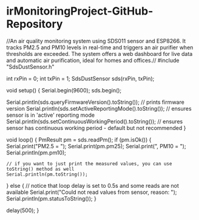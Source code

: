 # irMonitoringProject-GitHub-Repository
//An air quality monitoring system using SDS011 sensor and ESP8266. It tracks PM2.5 and PM10 levels in real-time and triggers an air purifier when thresholds are exceeded. The system offers a web dashboard for live data and automatic air purification, ideal for homes and offices.//
#include "SdsDustSensor.h"
 
int rxPin = 0;
int txPin = 1;
SdsDustSensor sds(rxPin, txPin);
 
void setup() {
  Serial.begin(9600);
  sds.begin();
 
  Serial.println(sds.queryFirmwareVersion().toString()); // prints firmware version
  Serial.println(sds.setActiveReportingMode().toString()); // ensures sensor is in 'active' reporting mode
  Serial.println(sds.setContinuousWorkingPeriod().toString()); // ensures sensor has continuous working period - default but not recommended
}
 
void loop() {
  PmResult pm = sds.readPm();
  if (pm.isOk()) {
    Serial.print("PM2.5 = ");
    Serial.print(pm.pm25);
    Serial.print(", PM10 = ");
    Serial.println(pm.pm10);
 
    // if you want to just print the measured values, you can use toString() method as well
    Serial.println(pm.toString());
  } else {
    // notice that loop delay is set to 0.5s and some reads are not available
    Serial.print("Could not read values from sensor, reason: ");
    Serial.println(pm.statusToString());
  }
 
  delay(500);
}
